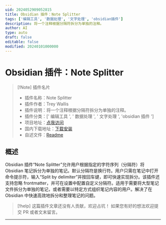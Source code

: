 ```yaml
---
uid: 2024052909052815
title: Obsidian 插件：Note Splitter
tags: ['编辑工具', '数据处理', '文字处理', 'obsidian插件']
description: 将一个注释根据分隔符拆分为单独的注释。
author: AI
type: auto
draft: false
editable: false
modified: 20240101000000
---
```


# Obsidian 插件：Note Splitter

> [!Note] 插件名片
> - 插件名称：Note Splitter
> - 插件作者：Trey Wallis
> - 插件说明：将一个注释根据分隔符拆分为单独的注释。
> - 插件分类：[' 编辑工具 ', ' 数据处理 ', ' 文字处理 ', 'obsidian 插件 ']
> - 项目地址：[点我访问](https://github.com/trey-wallis/obsidian-note-splitter)
> - 国内下载地址：[下载安装](https://pkmer.cn/products/plugin/pluginMarket/?note-splitter)
> - 自述文件：[Readme](https://ghproxy.net/https://raw.githubusercontent.com/decaf-dev/obsidian-note-splitter/master/README.md)

## 概述

Obsidian 插件“Note Splitter”允许用户根据指定的字符序列（分隔符）将 Obsidian 笔记拆分为单独的笔记。默认分隔符是换行符。用户只需在笔记中打开命令提示符，输入“Split by delimiter”并按回车键，即可快速实现拆分。该插件还支持忽略 frontmatter，并可在设置中配置自定义分隔符。适用于需要将大型笔记文件拆分为单独的笔记，或者需要以特定方式组织笔记内容的用户。解决了在 Obsidian 中快速高效地拆分和整理笔记的问题。

> [!help]
> 这篇插件文章还没有人贡献，欢迎占坑！
> 如果您有好的想法欢迎提交 PR 或者文末留言。

---



